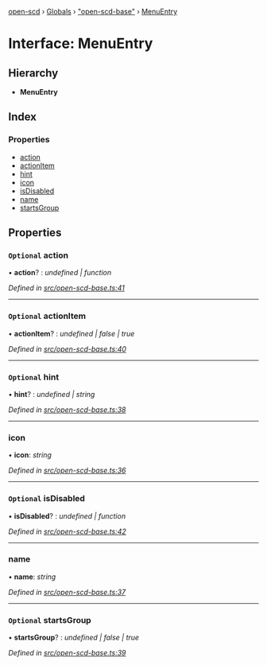 [open-scd](../README.md) › [Globals](../globals.md) › ["open-scd-base"](../modules/_open_scd_base_.md) › [MenuEntry](_open_scd_base_.menuentry.md)

# Interface: MenuEntry

## Hierarchy

* **MenuEntry**

## Index

### Properties

* [action](_open_scd_base_.menuentry.md#optional-action)
* [actionItem](_open_scd_base_.menuentry.md#optional-actionitem)
* [hint](_open_scd_base_.menuentry.md#optional-hint)
* [icon](_open_scd_base_.menuentry.md#icon)
* [isDisabled](_open_scd_base_.menuentry.md#optional-isdisabled)
* [name](_open_scd_base_.menuentry.md#name)
* [startsGroup](_open_scd_base_.menuentry.md#optional-startsgroup)

## Properties

### `Optional` action

• **action**? : *undefined | function*

*Defined in [src/open-scd-base.ts:41](https://github.com/openscd/open-scd/blob/892d6d1/src/open-scd-base.ts#L41)*

___

### `Optional` actionItem

• **actionItem**? : *undefined | false | true*

*Defined in [src/open-scd-base.ts:40](https://github.com/openscd/open-scd/blob/892d6d1/src/open-scd-base.ts#L40)*

___

### `Optional` hint

• **hint**? : *undefined | string*

*Defined in [src/open-scd-base.ts:38](https://github.com/openscd/open-scd/blob/892d6d1/src/open-scd-base.ts#L38)*

___

###  icon

• **icon**: *string*

*Defined in [src/open-scd-base.ts:36](https://github.com/openscd/open-scd/blob/892d6d1/src/open-scd-base.ts#L36)*

___

### `Optional` isDisabled

• **isDisabled**? : *undefined | function*

*Defined in [src/open-scd-base.ts:42](https://github.com/openscd/open-scd/blob/892d6d1/src/open-scd-base.ts#L42)*

___

###  name

• **name**: *string*

*Defined in [src/open-scd-base.ts:37](https://github.com/openscd/open-scd/blob/892d6d1/src/open-scd-base.ts#L37)*

___

### `Optional` startsGroup

• **startsGroup**? : *undefined | false | true*

*Defined in [src/open-scd-base.ts:39](https://github.com/openscd/open-scd/blob/892d6d1/src/open-scd-base.ts#L39)*
